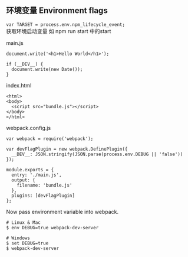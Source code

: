 ## 环境变量 Environment flags

`var TARGET = process.env.npm_lifecycle_event;`   
获取环境启动变量 如 npm run start 中的start

main.js

```
document.write('<h1>Hello World</h1>');

if (__DEV__) {
  document.write(new Date());
}
```

index.html

```
<html>
<body>
  <script src="bundle.js"></script>
</body>
</html>
```

webpack.config.js

```
var webpack = require('webpack');

var devFlagPlugin = new webpack.DefinePlugin({
  __DEV__: JSON.stringify(JSON.parse(process.env.DEBUG || 'false'))
});

module.exports = {
  entry: './main.js',
  output: {
    filename: 'bundle.js'
  },
  plugins: [devFlagPlugin]
};
```

Now pass environment variable into webpack.

```
# Linux & Mac
$ env DEBUG=true webpack-dev-server

# Windows
$ set DEBUG=true
$ webpack-dev-server
```



